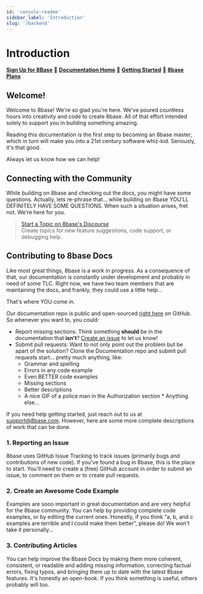 ```yaml
---
id: 'console-readme'
sidebar_label: 'Introduction'
slug: '/backend'
---
```


# Introduction

**[Sign Up for 8Base](https://app.8base.com)** 🤘 **[Documentation Home](https://docs.8base.com)** 📑 **[Getting Started](https://docs.8base.com/docs/getting-started/quick-start)** 🚀 **[8base Plans](https://www.8base.com/pricing)**

## Welcome!

Welcome to 8base! We're so glad you're here. We've poured countless hours into creativity and code to create 8base. All of that effort intended solely to support you in building something amazing.

Reading this documentation is the first step to becoming an 8base master, which in turn will make you into a 21st century software whiz-kid. Seriously, it's that good.

Always let us know how we can help!

## Connecting with the Community

While building on 8base and checking out the docs, you might have some questions. Actually, lets re-phrase that... while building on 8base YOU'LL DEFINITELY HAVE SOME QUESTIONS. When such a situation arises, fret not. We're here for you.

> [Start a Topic on 8base's Discourse](https://community.8base.com)  
> Create topics for new feature suggestions, code support, or debugging help.

## Contributing to 8base Docs

Like most great things, 8base is a work in progress. As a consequence of that, our documentation is constantly under development and probably in need of some TLC. Right now, we have two team members that are maintaining the docs, and frankly, they could use a little help...

That's where YOU come in.

Our documentation repo is public and open-sourced [right here](https://github.com/8base/documentation) on GitHub. So whenever you want to, you could:

- Report missing sections: Think something **should** be in the documentation that **isn't**? [Create an issue](https://github.com/8base/documentation/issues) to let us know!
- Submit pull requests: Want to not only point out the problem but be apart of the solution? Clone the Documentation repo and submit pull requests start... pretty much anything, like:
  - Grammar and spelling
  - Errors in any code example
  - Even BETTER code examples
  - Missing sections
  - Better descriptions
  - A nice GIF of a police man in the Authorization section \* Anything else...

If you need help getting started, just reach out to us at [support@8base.com](mailto://support@8base.com). However, here are some more complete descriptions of work that can be done.

### 1. Reporting an Issue

8base uses GitHub Issue Tracking to track issues (primarily bugs and contributions of new code). If you've found a bug in 8base, this is the place to start. You'll need to create a (free) GitHub account in order to submit an issue, to comment on them or to create pull requests.

### 2. Create an Awesome Code Example

Examples are sooo important in great documentation and are very helpful for the 8base community. You can help by providing complete code examples, or by editing the current ones. Honestly, if you think "a, b, and c examples are terrible and I could make them better", please do! We won't take it personally...

### 3. Contributing Articles

You can help improve the 8base Docs by making them more coherent, consistent, or readable and adding missing information, correcting factual errors, fixing typos, and bringing them up to date with the latest 8base features. It's honestly an open-book. If you think something is useful, others probably will too.

